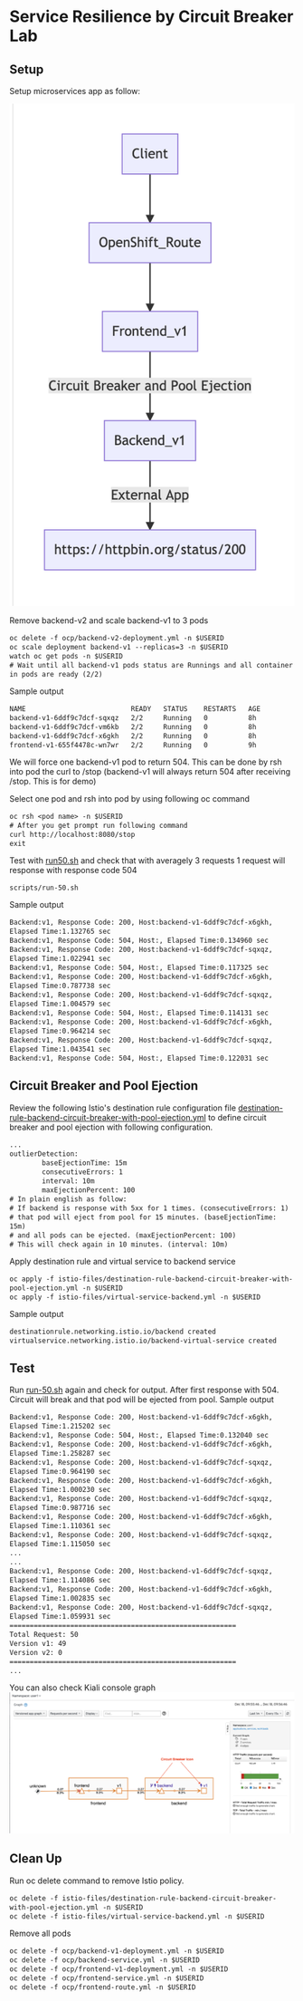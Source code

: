 # Service Resilience by Circuit Breaker Lab



## Setup
Setup microservices app as follow:

![](../images/microservices-circuit-breaker.png)

Remove backend-v2 and scale backend-v1 to 3 pods
```
oc delete -f ocp/backend-v2-deployment.yml -n $USERID
oc scale deployment backend-v1 --replicas=3 -n $USERID
watch oc get pods -n $USERID
# Wait until all backend-v1 pods status are Runnings and all container in pods are ready (2/2)
```
Sample output
```
NAME                          READY   STATUS    RESTARTS   AGE
backend-v1-6ddf9c7dcf-sqxqz   2/2     Running   0          8h
backend-v1-6ddf9c7dcf-vm6kb   2/2     Running   0          8h
backend-v1-6ddf9c7dcf-x6gkh   2/2     Running   0          8h
frontend-v1-655f4478c-wn7wr   2/2     Running   0          9h
```


We will force one backend-v1 pod to return 504. This can be done by rsh into pod the curl to /stop (backend-v1 will always return 504 after receiving /stop. This is for demo)

Select one pod and rsh into pod by using following oc command
```
oc rsh <pod name> -n $USERID
# After you get prompt run following command
curl http://localhost:8080/stop
exit
```

Test with [run50.sh](../scripts/run-50.sh) and check that with averagely 3 requests 1 request will response with response code 504
```
scripts/run-50.sh
```

Sample output
```
Backend:v1, Response Code: 200, Host:backend-v1-6ddf9c7dcf-x6gkh, Elapsed Time:1.132765 sec
Backend:v1, Response Code: 504, Host:, Elapsed Time:0.134960 sec
Backend:v1, Response Code: 200, Host:backend-v1-6ddf9c7dcf-sqxqz, Elapsed Time:1.022941 sec
Backend:v1, Response Code: 504, Host:, Elapsed Time:0.117325 sec
Backend:v1, Response Code: 200, Host:backend-v1-6ddf9c7dcf-x6gkh, Elapsed Time:0.787738 sec
Backend:v1, Response Code: 200, Host:backend-v1-6ddf9c7dcf-sqxqz, Elapsed Time:1.004579 sec
Backend:v1, Response Code: 504, Host:, Elapsed Time:0.114131 sec
Backend:v1, Response Code: 200, Host:backend-v1-6ddf9c7dcf-x6gkh, Elapsed Time:0.964214 sec
Backend:v1, Response Code: 200, Host:backend-v1-6ddf9c7dcf-sqxqz, Elapsed Time:1.043541 sec
Backend:v1, Response Code: 504, Host:, Elapsed Time:0.122031 sec
```

## Circuit Breaker and Pool Ejection
Review the following Istio's destination rule configuration file [destination-rule-backend-circuit-breaker-with-pool-ejection.yml](../istio-files/destination-rule-backend-circuit-breaker-with-pool-ejection.yml)  to define circuit breaker and pool ejection with following configuration.

```
...
outlierDetection:
        baseEjectionTime: 15m
        consecutiveErrors: 1
        interval: 10m
        maxEjectionPercent: 100
# In plain english as follow:
# If backend is response with 5xx for 1 times. (consecutiveErrors: 1)
# that pod will eject from pool for 15 minutes. (baseEjectionTime: 15m)
# and all pods can be ejected. (maxEjectionPercent: 100)
# This will check again in 10 minutes. (interval: 10m)
```

Apply destination rule and virtual service to backend service
```
oc apply -f istio-files/destination-rule-backend-circuit-breaker-with-pool-ejection.yml -n $USERID
oc apply -f istio-files/virtual-service-backend.yml -n $USERID
```

Sample output
```
destinationrule.networking.istio.io/backend created
virtualservice.networking.istio.io/backend-virtual-service created
```

## Test
Run [run-50.sh](../scripts/run-50.sh) again and check for output.
After first response with 504. Circuit will break and that pod will be ejected from pool.
Sample output
```
Backend:v1, Response Code: 200, Host:backend-v1-6ddf9c7dcf-x6gkh, Elapsed Time:1.215202 sec
Backend:v1, Response Code: 504, Host:, Elapsed Time:0.132040 sec
Backend:v1, Response Code: 200, Host:backend-v1-6ddf9c7dcf-x6gkh, Elapsed Time:1.258287 sec
Backend:v1, Response Code: 200, Host:backend-v1-6ddf9c7dcf-sqxqz, Elapsed Time:0.964190 sec
Backend:v1, Response Code: 200, Host:backend-v1-6ddf9c7dcf-x6gkh, Elapsed Time:1.000230 sec
Backend:v1, Response Code: 200, Host:backend-v1-6ddf9c7dcf-sqxqz, Elapsed Time:0.987716 sec
Backend:v1, Response Code: 200, Host:backend-v1-6ddf9c7dcf-x6gkh, Elapsed Time:1.110361 sec
Backend:v1, Response Code: 200, Host:backend-v1-6ddf9c7dcf-sqxqz, Elapsed Time:1.115050 sec
...
...
Backend:v1, Response Code: 200, Host:backend-v1-6ddf9c7dcf-sqxqz, Elapsed Time:1.114086 sec
Backend:v1, Response Code: 200, Host:backend-v1-6ddf9c7dcf-x6gkh, Elapsed Time:1.002835 sec
Backend:v1, Response Code: 200, Host:backend-v1-6ddf9c7dcf-sqxqz, Elapsed Time:1.059931 sec
========================================================
Total Request: 50
Version v1: 49
Version v2: 0
========================================================
...
```
You can also check Kiali console graph
![](../images/kiali-graph-circuit-breaker.png)

## Clean Up
Run oc delete command to remove Istio policy.

```
oc delete -f istio-files/destination-rule-backend-circuit-breaker-with-pool-ejection.yml -n $USERID
oc delete -f istio-files/virtual-service-backend.yml -n $USERID
```

Remove all pods
```
oc delete -f ocp/backend-v1-deployment.yml -n $USERID
oc delete -f ocp/backend-service.yml -n $USERID
oc delete -f ocp/frontend-v1-deployment.yml -n $USERID
oc delete -f ocp/frontend-service.yml -n $USERID
oc delete -f ocp/frontend-route.yml -n $USERID
```
